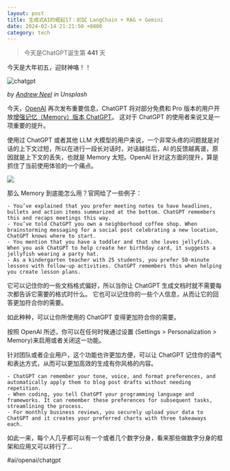 ```yaml
---
layout: post
title: 生成式AI的崛起17：初試 LangChain + RAG + Gemini
date: 2024-02-14 21:21:50 +0800
category: tech
---
```


> 今天是ChatGPT诞生第 **441** 天


今天是大年初五，迎财神咯！！ 

![chatgpt](https://images.unsplash.com/photo-1679403766680-9aa2b959417d?q=80&w=3570&auto=format&fit=crop&ixlib=rb-4.0.3&ixid=M3wxMjA3fDB8MHxwaG90by1wYWdlfHx8fGVufDB8fHx8fA%3D%3D)

*by [Andrew Neel](https://unsplash.com/@andrewtneel) in Unsplash*

今天，[OpenAI](https://openai.com/) 再次发布重要信息，ChatGPT 将对部分免费和 Pro 版本的用户开放[增强记忆（Memory）版本 ChatGPT](https://openai.com/blog/memory-and-new-controls-for-chatgpt)。 这对于 ChatGPT 的使用者来说又是一项重要的提升。

使用过 ChatGPT 或者其他 LLM 大模型的用户来说，一个非常头疼的问题就是对话的上下文过短，所以在进行一段长对话时，对话越往后，AI 的反馈越离谱，原因就是上下文的丢失，也就是 Memory 太短。OpenAI 针对这方面的提升，算是抓住了当前使用体验的一个痛点。 

![](https://images.openai.com/blob/d77c453f-fa97-4a74-9363-5fee31a478be/memory-and-new-controls-for-chatgpt.png?trim=0,0,0,0&width=3200)

那么 Memory 到底能怎么用？官网给了一些例子：

```
- You’ve explained that you prefer meeting notes to have headlines, bullets and action items summarized at the bottom. ChatGPT remembers this and recaps meetings this way.
- You’ve told ChatGPT you own a neighborhood coffee shop. When brainstorming messaging for a social post celebrating a new location, ChatGPT knows where to start. 
- You mention that you have a toddler and that she loves jellyfish. When you ask ChatGPT to help create her birthday card, it suggests a jellyfish wearing a party hat. 
- As a kindergarten teacher with 25 students, you prefer 50-minute lessons with follow-up activities. ChatGPT remembers this when helping you create lesson plans.
```

它可以记住你的一些文档格式偏好，所以当你让 ChatGPT 生成文档时就不需要每次都告诉它需要的格式时什么。 它也可以记住你的一些个人信息，从而让它的回答更加符合你的需要。 

如此种种，可以让你所使用的 ChatGPT 变得更加符合你的需要。

按照 OpenAI 所述，你可以在任何时候通过设置 (Settings > Personalization > Memory)来启用或者关闭这一功能。

针对团队或者企业用户，这个功能也许更加方便，可以让 ChatGPT 记住你的语气和表达方式，从而可以更加高效的生成有你风格的内容。 

```
- ChatGPT can remember your tone, voice, and format preferences, and automatically apply them to blog post drafts without needing repetition.
- When coding, you tell ChatGPT your programming language and frameworks. It can remember these preferences for subsequent tasks, streamlining the process.
- For monthly business reviews, you securely upload your data to ChatGPT and it creates your preferred charts with three takeaways each.
```

如此一来，每个人几乎都可以有一个或者几个数字分身，看来那些做数字分身的框架和应用又可以转行了... 

#ai/openai/chatgpt 